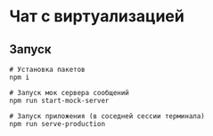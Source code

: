 # Чат с виртуализацией

## Запуск

```shell
# Установка пакетов
npm i

# Запуск мок сервера сообщений
npm run start-mock-server

# Запуск приложения (в соседней сессии терминала)
npm run serve-production
```
